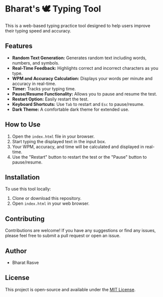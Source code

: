 # Bharat's 🕊 Typing Tool

This is a web-based typing practice tool designed to help users improve their typing speed and accuracy.

## Features

- **Random Text Generation:** Generates random text including words, numbers, and symbols.
- **Real-Time Feedback:** Highlights correct and incorrect characters as you type.
- **WPM and Accuracy Calculation:** Displays your words per minute and accuracy in real-time.
- **Timer:** Tracks your typing time.
- **Pause/Resume Functionality:** Allows you to pause and resume the test.
- **Restart Option:** Easily restart the test.
- **Keyboard Shortcuts:** Use `Tab` to restart and `Esc` to pause/resume.
- **Dark Theme:** A comfortable dark theme for extended use.

## How to Use

1. Open the `index.html` file in your browser.
2. Start typing the displayed text in the input box.
3. Your WPM, accuracy, and time will be calculated and displayed in real-time.
4. Use the "Restart" button to restart the test or the "Pause" button to pause/resume.

## Installation

To use this tool locally:

1. Clone or download this repository.
2. Open `index.html` in your web browser.

## Contributing

Contributions are welcome! If you have any suggestions or find any issues, please feel free to submit a pull request or open an issue.

## Author

- Bharat Rasve

## License

This project is open-source and available under the [MIT License](LICENSE).